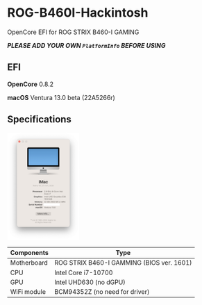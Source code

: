 # ROG-B460I-Hackintosh
OpenCore EFI for ROG STRIX B460-I GAMING

**_PLEASE ADD YOUR OWN `PlatformInfo` BEFORE USING_**

## EFI
**OpenCore** 0.8.2

**macOS** Ventura 13.0 beta (22A5266r)

## Specifications
<img src="https://github.com/keyuxing/ROG-B460I-Hackintosh/blob/main/about.png" width = "33%" alt=""/>

| Components  | Type                                                                                                                                                                                                                                                                                                  |
| ----------- | ----------------------------------------------------------------------------------------------------------------------------------------------------------------------------------------------------------------------------------------------------------------------------------------------------- |
| Motherboard | ROG STRIX B460-I GAMMING (BIOS ver. 1601)                                                                                                                                                                                         |
| CPU         | Intel Core i7-10700                                                                                                                                                        |
| GPU         | Intel UHD630 (no dGPU)                                                                                                                                                                                                                                                                                         |
| WiFi module | BCM94352Z (no need for driver) |                                                                                                                                                                                      
